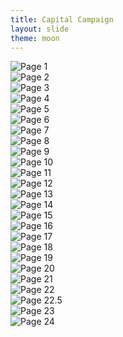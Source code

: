 ```yaml
---
title: Capital Campaign
layout: slide
theme: moon
---
```


<section><!--Show begin-->

<section> 
  <img src="https://www.keithbuhler.com/images/saa-dev-01.jpg" alt="Page 1">
</section>
<section>
  <img src="https://www.keithbuhler.com/images/saa-dev-02.jpg" alt="Page 2">
</section>
<section>
  <img src="https://www.keithbuhler.com/images/saa-dev-03.jpg" alt="Page 3">
</section>
<section>
  <img src="https://www.keithbuhler.com/images/saa-dev-04.jpg" alt="Page 4">
</section>
<section>
  <img src="https://www.keithbuhler.com/images/saa-dev-05.jpg" alt="Page 5">
</section>
<section>
  <img src="https://www.keithbuhler.com/images/saa-dev-06.jpg" alt="Page 6">
</section>
<section>
  <img src="https://www.keithbuhler.com/images/saa-dev-07.jpg" alt="Page 7">
</section>
<section>
  <img src="https://www.keithbuhler.com/images/saa-dev-08.jpg" alt="Page 8">
</section>
<section>
  <img src="https://www.keithbuhler.com/images/saa-dev-09.jpg" alt="Page 9">
</section>
<section>
  <img src="https://www.keithbuhler.com/images/saa-dev-10.jpg" alt="Page 10">
</section>
<section>
  <img src="https://www.keithbuhler.com/images/saa-dev-11.jpg" alt="Page 11">
</section>
<section>
  <img src="https://www.keithbuhler.com/images/saa-dev-12.jpg" alt="Page 12">
</section>
<section>
  <img src="https://www.keithbuhler.com/images/saa-dev-13.jpg" alt="Page 13">
</section>
<section>
  <img src="https://www.keithbuhler.com/images/saa-dev-14.jpg" alt="Page 14">
</section>
<section>
  <img src="https://www.keithbuhler.com/images/saa-dev-15.jpg" alt="Page 15">
</section>
<section>
  <img src="https://www.keithbuhler.com/images/saa-dev-16.jpg" alt="Page 16">
</section>
<section>
  <img src="https://www.keithbuhler.com/images/saa-dev-17.jpg" alt="Page 17">
</section>
<section>
  <img src="https://www.keithbuhler.com/images/saa-dev-18.jpg" alt="Page 18">
</section>
<section>
  <img src="https://www.keithbuhler.com/images/saa-dev-19.jpg" alt="Page 19">
</section>
<section>
  <img src="https://www.keithbuhler.com/images/saa-dev-20.jpg" alt="Page 20">
</section>
<section>
  <img src="https://www.keithbuhler.com/images/saa-dev-21.jpg" alt="Page 21">
</section>
<section>
  <img src="https://www.keithbuhler.com/images/saa-dev-22.jpg" alt="Page 22">
</section>
<section>
  <img src="https://www.keithbuhler.com/images/saa-dev-21.jpg" alt="Page 22.5">
</section>
<section>
  <img src="https://www.keithbuhler.com/images/saa-dev-23.jpg" alt="Page 23">
</section>
<section>
  <img src="https://www.keithbuhler.com/images/saa-dev-24.jpg" alt="Page 24">
</section>
</section>